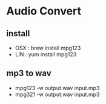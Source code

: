 # Audio Convert

## install
* OSX : brew install mpg123
* LIN : yum install mpg123

## mp3 to wav
* mpg123 -w output.wav input.mp3
* mpg321 -w output.wav input.mp3
